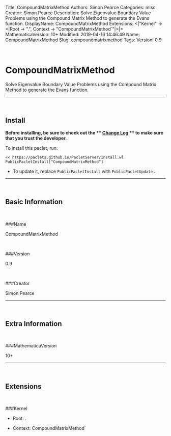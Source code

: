 Title: CompoundMatrixMethod
Authors: Simon Pearce
Categories: misc
Creator: Simon Pearce
Description: Solve Eigenvalue Boundary Value Problems using the Compound Matrix Method to generate the Evans function. 
DisplayName: CompoundMatrixMethod
Extensions: <|"Kernel" -> <|Root -> ".", Context -> "CompoundMatrixMethod`"|>|>
MathematicaVersion: 10+
Modified: 2019-04-16 14:46:49
Name: CompoundMatrixMethod
Slug: compoundmatrixmethod
Tags: 
Version: 0.9

<a id="compoundmatrixmethod" class="Section" style="width:0;height:0;margin:0;padding:0;">&zwnj;</a>

# CompoundMatrixMethod

Solve Eigenvalue Boundary Value Problems using the Compound Matrix Method to generate the Evans function. 

---

<a id="install" class="Subsection" style="width:0;height:0;margin:0;padding:0;">&zwnj;</a>

## Install

**Before installing, be sure to check out the ** **[Change Log](https://paclets.github.io/PacletServer/pages/log.html)** ** to make sure that you trust the developer.**

To install this paclet, run:

    << https://paclets.github.io/PacletServer/Install.wl
    PublicPacletInstall["CompoundMatrixMethod"]

*  To update it, replace  `PublicPacletInstall` with  `PublicPacletUpdate` . 

---

<a id="basicinformation" class="Subsection" style="width:0;height:0;margin:0;padding:0;">&zwnj;</a>

## Basic Information

<a id="name" class="Subsubsection" style="width:0;height:0;margin:0;padding:0;">&zwnj;</a>

###Name

CompoundMatrixMethod

<a id="version" class="Subsubsection" style="width:0;height:0;margin:0;padding:0;">&zwnj;</a>

###Version

0.9

<a id="creator" class="Subsubsection" style="width:0;height:0;margin:0;padding:0;">&zwnj;</a>

###Creator

Simon Pearce

---

<a id="extrainformation" class="Subsection" style="width:0;height:0;margin:0;padding:0;">&zwnj;</a>

## Extra Information

<a id="mathematicaversion" class="Subsubsection" style="width:0;height:0;margin:0;padding:0;">&zwnj;</a>

###MathematicaVersion

10+

---

<a id="extensions" class="Subsection" style="width:0;height:0;margin:0;padding:0;">&zwnj;</a>

## Extensions

<a id="kernel" class="Subsubsection" style="width:0;height:0;margin:0;padding:0;">&zwnj;</a>

###Kernel

*  Root: .

*  Context: CompoundMatrixMethod`